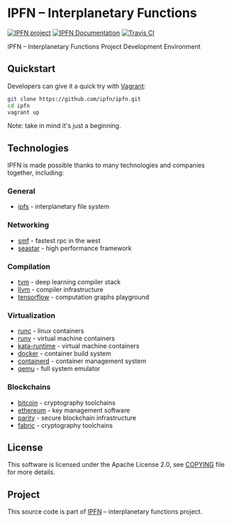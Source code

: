 # IPFN – Interplanetary Functions

[![IPFN project](https://img.shields.io/badge/project-IPFN-blue.svg?style=flat-square)](https://github.com/ipfn)
[![IPFN Documentation](https://img.shields.io/badge/documentation-IPFN-blue.svg?style=flat-square)](//ipfn.github.io/documentation/)
[![Travis CI](https://travis-ci.org/ipfn/ipfn.svg?branch=master)](https://travis-ci.org/ipfn/ipfn)

IPFN – Interplanetary Functions Project Development Environment

## Quickstart

Developers can give it a quick try with [Vagrant](https://www.vagrantup.com/):

```sh
git clone https://github.com/ipfn/ipfn.git
cd ipfn
vagrant up
```

Note: take in mind it's just a beginning.

## Technologies

IPFN is made possible thanks to many technologies and companies together, including:

### General

* [ipfs](https://github.com/ipfs/go-ipfs/) - interplanetary file system

### Networking

* [smf](https://senior7515.github.io/smf/) - fastest rpc in the west
* [seastar](https://github.com/scylladb/seastar/) - high performance framework

### Compilation

* [tvm](https://github.com/dmlc/tvm/) - deep learning compiler stack
* [llvm](https://llvm.org/) - compiler infrastructure
* [tensorflow](https://www.tensorflow.org/) - computation graphs playground

### Virtualization

* [runc](https://github.com/opencontainers/runc) - linux containers
* [runv](https://github.com/hyperhq/runv) - virtual machine containers
* [kata-runtime](https://github.com/kata-containers/runtime) - virtual machine containers
* [docker](https://github.com/docker/docker-ce) - container build system
* [containerd](https://github.com/containerd/containerd) - container management system
* [qemu](https://www.qemu.org/) - full system emulator

### Blockchains

* [bitcoin](https://github.com/btcsuite) - cryptography toolchains
* [ethereum](https://github.com/ethereum) - key management software
* [parity](https://github.com/paritytech) - secure blockchain infrastructure
* [fabric](https://github.com/hyperledger/fabric) - cryptography toolchains

## License

This software is licensed under the Apache License 2.0, see [COPYING](https://github.com/ipfn/ipfn/blob/master/COPYING) file for more details.

## Project

This source code is part of [IPFN](https://github.com/ipfn) – interplanetary functions project.
